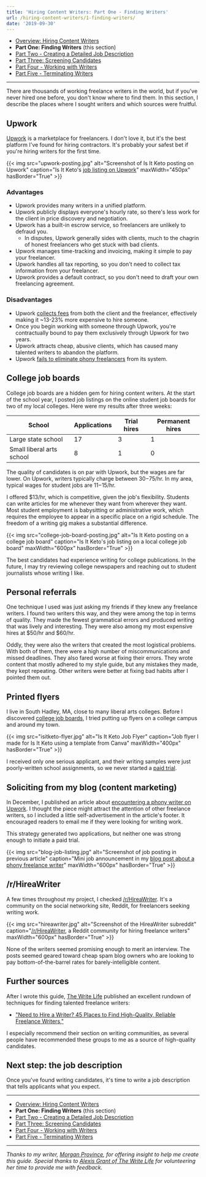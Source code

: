 ```yaml
---
title: 'Hiring Content Writers: Part One - Finding Writers'
url: /hiring-content-writers/1-finding-writers/
date: '2019-09-30'
---
```


* [Overview: Hiring Content Writers](/hiring-content-writers/)
* **Part One: Finding Writers** (this section)
* [Part Two - Creating a Detailed Job Description](/hiring-content-writers/2-creating-a-job-description/)
* [Part Three: Screening Candidates](/hiring-content-writers/3-screening-candidates/)
* [Part Four - Working with Writers](/hiring-content-writers/4-working-with-writers/)
* [Part Five - Terminating Writers](/hiring-content-writers/5-terminating-writers/)

---

There are thousands of working freelance writers in the world, but if you've never hired one before, you don't know where to find them. In this section, I describe the places where I sought writers and which sources were fruitful.

## Upwork

[Upwork](https://www.upwork.com/) is a marketplace for freelancers. I don't love it, but it's the best platform I've found for hiring contractors. It's probably your safest bet if you're hiring writers for the first time.

{{< img src="upwork-posting.jpg" alt="Screenshot of Is It Keto posting on Upwork" caption="Is It Keto's [job listing on Upwork](https://www.upwork.com/jobs/~01be2860be57096ab2)" maxWidth="450px" hasBorder="True" >}}

### Advantages

* Upwork provides many writers in a unified platform.
* Upwork publicly displays everyone's hourly rate, so there's less work for the client in price discovery and negotiation.
* Upwork has a built-in escrow service, so freelancers are unlikely to defraud you.
  * In disputes, Upwork generally sides with clients, much to the chagrin of honest freelancers who get stuck with bad clients.
* Upwork manages time-tracking and invoicing, making it simple to pay your freelancer.
* Upwork handles all tax reporting, so you don't need to collect tax information from your freelancer.
* Upwork provides a default contract, so you don't need to draft your own freelancing agreement.

### Disadvantages

* Upwork [collects fees](https://www.upwork.com/legal#fees) from both the client and the freelancer, effectively making it ~13-23% more expensive to hire someone.
* Once you begin working with someone through Upwork, you're contractually bound to pay them exclusively through Upwork for two years.
* Upwork attracts cheap, abusive clients, which has caused many talented writers to abandon the platform.
* Upwork [fails to eliminate phony freelancers](/upwork-scammer/) from its system.

## College job boards

College job boards are a hidden gem for hiring content writers. At the start of the school year, I posted job listings on the online student job boards for two of my local colleges. Here were my results after three weeks:

| School             | Applications | Trial hires | Permanent hires |
|--------------------|--------------|-------------|-----------------|
| Large state school | 17           | 3           | 1               |
| Small liberal arts school | 8     | 1           | 0               |

The quality of candidates is on par with Upwork, but the wages are far lower. On Upwork, writers typically charge between $30-$75/hr. In my area, typical wages for student jobs are $11-$15/hr.

I offered $13/hr, which is competitive, given the job's flexibility. Students can write articles for me whenever they want from wherever they want. Most student employment is babysitting or administrative work, which requires the employee to appear in a specific place on a rigid schedule. The freedom of a writing gig makes a substantial difference.

{{< img src="college-job-board-posting.jpg" alt="Is It Keto posting on a college job board" caption="Is It Keto's job listing on a local college job board" maxWidth="600px" hasBorder="True" >}}

The best candidates had experience writing for college publications. In the future, I may try reviewing college newspapers and reaching out to student journalists whose writing I like.

## Personal referrals

One technique I used was just asking my friends if they knew any freelance writers. I found two writers this way, and they were among the top in terms of quality. They made the fewest grammatical errors and produced writing that was lively and interesting. They were also among my most expensive hires at $50/hr and $60/hr.

Oddly, they were also the writers that created the most logistical problems. With both of them, there were a high number of miscommunications and missed deadlines. They also fared worse at fixing their errors. They wrote content that mostly adhered to my style guide, but any mistakes they made, they kept repeating. Other writers were better at fixing bad habits after I pointed them out.

## Printed flyers

I live in South Hadley, MA, close to many liberal arts colleges. Before I discovered [college job boards](#college-job-boards), I tried putting up flyers on a college campus and around my town.

{{< img src="isitketo-flyer.jpg" alt="Is It Keto Job Flyer" caption="Job flyer I made for Is It Keto using a template from Canva" maxWidth="400px" hasBorder="True" >}}

I received only one serious applicant, and their writing samples were just poorly-written school assignments, so we never started a [paid trial](/hiring-content-writers/3-screening-candidates/#start-a-paid-trial).

## Soliciting from my blog (content marketing)

In December, I published an article about [encountering a phony writer on Upwork](/upwork-scammer/). I thought the piece might attract the attention of other freelance writers, so I included a little self-advertisement in the article's footer. It encouraged readers to email me if they were looking for writing work.

This strategy generated two applications, but neither one was strong enough to initiate a paid trial.

{{< img src="blog-job-listing.jpg" alt="Screenshot of job posting in previous article" caption="Mini job announcement in my [blog post about a phony freelance writer](/upwork-scammer/)" maxWidth="600px" hasBorder="True" >}}

## /r/HireaWriter

A few times throughout my project, I checked [/r/HireaWriter](https://www.reddit.com/r/HireaWriter/). It's a community on the social networking site, Reddit, for freelancers seeking writing work.

{{< img src="hireawriter.jpg" alt="Screenshot of the HireaWriter subreddit" caption="[/r/HireaWriter](https://www.reddit.com/r/HireaWriter/), a Reddit community for hiring freelance writers" maxWidth="600px" hasBorder="True" >}}

None of the writers seemed promising enough to merit an interview. The posts seemed geared toward cheap spam blog owners who are looking to pay bottom-of-the-barrel rates for barely-intelligible content.

## Further sources

After I wrote this guide, [The Write Life](https://thewritelife.com) published an excellent rundown of techniques for finding talented freelance writers:

* ["Need to Hire a Writer? 45 Places to Find High-Quality, Reliable Freelance Writers,"](https://thewritelife.com/hire-a-writer/)

I especially recommend their section on writing communities, as several people have recommended these groups to me as a source of high-quality candidates.

## Next step: the job description

Once you've found writing candidates, it's time to write a job description that tells applicants what you expect.

---

* [Overview: Hiring Content Writers](/hiring-content-writers/)
* **Part One: Finding Writers** (this section)
* [Part Two - Creating a Detailed Job Description](/hiring-content-writers/2-creating-a-job-description/)
* [Part Three: Screening Candidates](/hiring-content-writers/3-screening-candidates/)
* [Part Four - Working with Writers](/hiring-content-writers/4-working-with-writers/)
* [Part Five - Terminating Writers](/hiring-content-writers/5-terminating-writers/)

---

*Thanks to my writer, [Morgan Province](https://www.morganprovince.com/), for offering insight to help me create this guide. Special thanks to [Alexis Grant of The Write Life](http://thewritelife.com) for volunteering her time to provide me with feedback.*